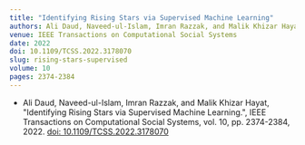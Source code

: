 ```yaml
---
title: "Identifying Rising Stars via Supervised Machine Learning"
authors: Ali Daud, Naveed-ul-Islam, Imran Razzak, and Malik Khizar Hayat
venue: IEEE Transactions on Computational Social Systems
date: 2022
doi: 10.1109/TCSS.2022.3178070
slug: rising-stars-supervised
volume: 10
pages: 2374-2384
---
```


- Ali Daud, Naveed-ul-Islam, Imran Razzak, and Malik Khizar Hayat, "Identifying Rising Stars via Supervised Machine Learning.", IEEE Transactions on Computational Social Systems, vol. 10, pp. 2374-2384, 2022. [doi: 10.1109/TCSS.2022.3178070](10.1109/TCSS.2022.3178070)

